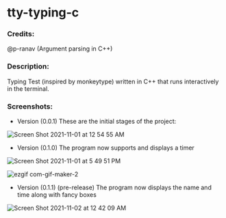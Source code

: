 # tty-typing-c

### Credits: 
@p-ranav (Argument parsing in C++)

### Description:
Typing Test (inspired by monkeytype) written in C++ that runs interactively in the terminal.

### Screenshots: 
- Version (0.0.1)
These are the initial stages of the project:

![Screen Shot 2021-11-01 at 12 54 55 AM](https://user-images.githubusercontent.com/78666414/139639660-c9bd9b6f-135c-4645-afb2-87fa564bd03c.png)

- Version (0.1.0)
The program now supports and displays a timer

![Screen Shot 2021-11-01 at 5 49 51 PM](https://user-images.githubusercontent.com/78666414/139769990-3448821e-a592-4e49-b44c-2466b77a10af.png)

![ezgif com-gif-maker-2](https://user-images.githubusercontent.com/78666414/139770542-1f65841d-d1ee-48e4-9975-ca64866b966a.gif)

- Version (0.1.1) (pre-release)
The program now displays the name and time along with fancy boxes

![Screen Shot 2021-11-02 at 12 42 09 AM](https://user-images.githubusercontent.com/78666414/139805439-4aa3867d-13d3-44be-8710-58377c20ce79.png)
